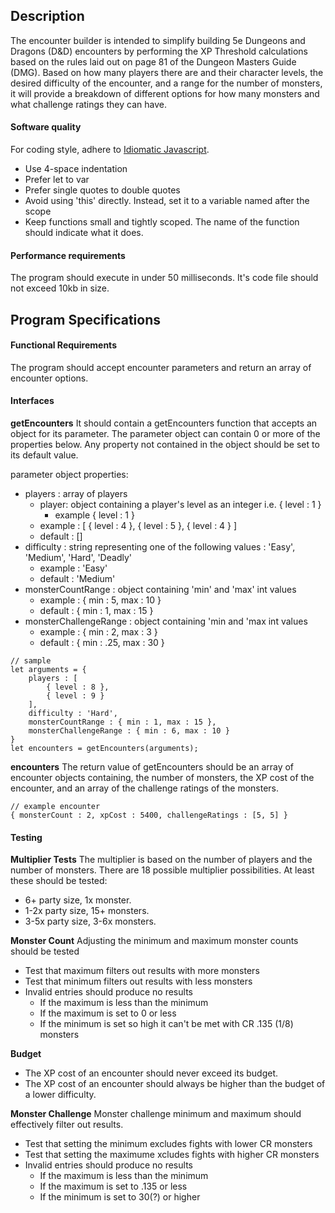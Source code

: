 

## Description
The encounter builder is intended to simplify building 5e Dungeons and Dragons (D&D) 
encounters by performing the XP Threshold calculations based on the rules laid out 
on page 81 of the Dungeon Masters Guide (DMG). Based on how many players there are 
and their character levels, the desired difficulty of the encounter, and a range for
the number of monsters, it will provide a breakdown of different options for how many 
monsters and what challenge ratings they can have. 

#### Software quality
For coding style, adhere to [Idiomatic Javascript](https://github.com/rwaldron/idiomatic.js/).
* Use 4-space indentation 
* Prefer let to var
* Prefer single quotes to double quotes
* Avoid using 'this' directly. Instead, set it to a variable named after the scope
* Keep functions small and tightly scoped. The name of the function should indicate what 
it does. 

#### Performance requirements
The program should execute in under 50 milliseconds. It's code file should not exceed 
10kb in size.

## Program Specifications

#### Functional Requirements
The program should accept encounter parameters and return an array of encounter options. 

#### Interfaces
**getEncounters**
It should contain a getEncounters function that accepts an object for its parameter. 
The parameter object can contain 0 or more of the properties below. Any property not 
contained in the object should be set to its default value.

parameter object properties: 
* players : array of players  
    * player: object containing a player's level as an integer i.e. { level : 1 }
        * example { level : 1 }
    * example : [ { level : 4 }, { level : 5 }, { level : 4 } ]
    * default : []
* difficulty : string representing one of the following values : 'Easy', 'Medium', 'Hard', 'Deadly'
    * example : 'Easy'
    * default : 'Medium'
* monsterCountRange : object containing 'min' and 'max' int values
    * example : { min : 5, max : 10 }
    * default : { min : 1, max : 15 }
* monsterChallengeRange : object containing 'min and 'max int values
    * example : { min : 2, max : 3 }
    * default : { min : .25, max : 30 }

```
// sample
let arguments = { 
    players : [
        { level : 8 },
        { level : 9 }
    ],
    difficulty : 'Hard',
    monsterCountRange : { min : 1, max : 15 },
    monsterChallengeRange : { min : 6, max : 10 }
}
let encounters = getEncounters(arguments);
```

**encounters**
The return value of getEncounters should be an array of encounter objects containing, the number of 
monsters, the XP cost of the encounter, and an array of the challenge ratings of the monsters. 

```
// example encounter 
{ monsterCount : 2, xpCost : 5400, challengeRatings : [5, 5] }
```

#### Testing


**Multiplier Tests** 
The multiplier is based on the number of players and the number of monsters. There are 18 possible 
multiplier possibilities. At least these should be tested: 
* 6+ party size, 1x monster. 
* 1-2x party size, 15+ monsters. 
* 3-5x party size, 3-6x monsters.

**Monster Count** 
Adjusting the minimum and maximum monster counts should be tested
* Test that maximum filters out results with more monsters
* Test that minimum filters out results with less monsters
* Invalid entries should produce no results
    * If the maximum is less than the minimum 
    * If the maximum is set to 0 or less
    * If the minimum is set so high it can't be met with CR .135 (1/8) monsters

**Budget**
* The XP cost of an encounter should never exceed its budget. 
* The XP cost of an encounter should always be higher than the budget of a lower difficulty. 

**Monster Challenge**
Monster challenge minimum and maximum should effectively filter out results. 
* Test that setting the minimum excludes fights with lower CR monsters
* Test that setting the maximume xcludes fights with higher CR monsters
* Invalid entries should produce no results
    * If the maximum is less than the minimum
    * If the maximum is set to .135 or less
    * If the minimum is set to 30(?) or higher
    